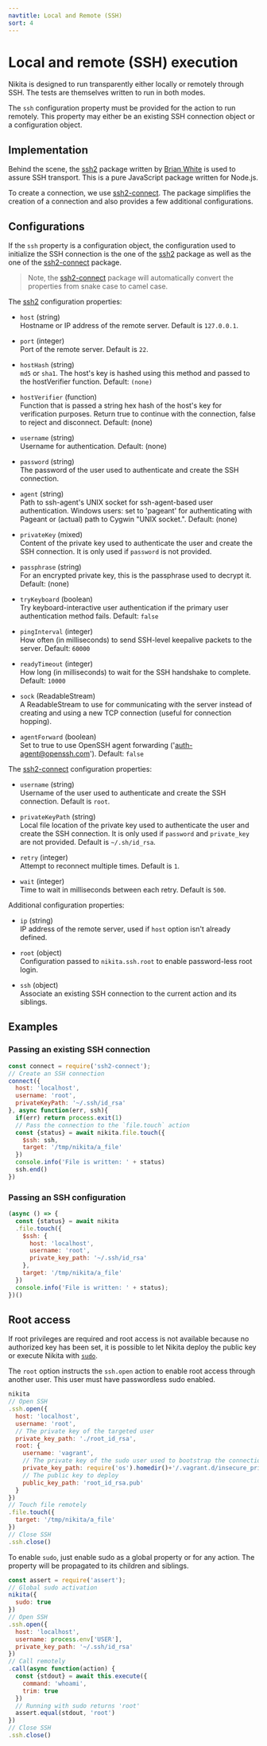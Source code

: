 ```yaml
---
navtitle: Local and Remote (SSH)
sort: 4
---
```


# Local and remote (SSH) execution

Nikita is designed to run transparently either locally or remotely through SSH. The tests are themselves written to run in both modes.

The `ssh` configuration property must be provided for the action to run remotely. This property may either be an existing SSH connection object or a configuration object.

## Implementation

Behind the scene, the [ssh2] package written by [Brian White](https://github.com/mscdex) is used to assure SSH transport. This is a pure JavaScript package written for Node.js.

To create a connection, we use [ssh2-connect]. The package simplifies the creation of a connection and also provides a few additional configurations.

## Configurations

If the `ssh` property is a configuration object, the configuration used to initialize the SSH connection is the one of the [ssh2] package as well as the one of the [ssh2-connect] package.

> Note, the [ssh2-connect] package will automatically convert the properties from snake case to camel case.

The [ssh2] configuration properties:
  
* `host` (string)   
  Hostname or IP address of the remote server. Default is `127.0.0.1`.

* `port` (integer)   
  Port of the remote server. Default is `22`.

* `hostHash` (string)   
  `md5` or `sha1`. The host's key is hashed using this method and passed to the hostVerifier function. Default: `(none)`

* `hostVerifier` (function)   
  Function that is passed a string hex hash of the host's key for verification purposes. Return true to continue with the connection, false to reject and disconnect. Default: (none)

* `username` (string)   
  Username for authentication. Default: (none)

* `password` (string)   
  The password of the user used to authenticate and create the SSH connection.

* `agent` (string)   
  Path to ssh-agent's UNIX socket for ssh-agent-based user authentication. Windows users: set to 'pageant' for authenticating with Pageant or (actual) path to Cygwin "UNIX socket.". Default: (none)

* `privateKey` (mixed)   
  Content of the private key used to authenticate the user and create the SSH connection. It is only used if `password` is not provided.

* `passphrase` (string)   
  For an encrypted private key, this is the passphrase used to decrypt it. Default: (none)

* `tryKeyboard` (boolean)   
  Try keyboard-interactive user authentication if the primary user authentication method fails. Default: `false`

* `pingInterval` (integer)   
  How often (in milliseconds) to send SSH-level keepalive packets to the server. Default: `60000`

* `readyTimeout` (integer)   
  How long (in milliseconds) to wait for the SSH handshake to complete. Default: `10000`

* `sock` (ReadableStream)   
  A ReadableStream to use for communicating with the server instead of creating and using a new TCP connection (useful for connection hopping).

* `agentForward` (boolean)   
  Set to true to use OpenSSH agent forwarding ('auth-agent@openssh.com'). Default: `false`

The [ssh2-connect] configuration properties:

- `username` (string)   
  Username of the user used to authenticate and create the SSH connection. Default is `root`.

- `privateKeyPath` (string)   
  Local file location of the private key used to authenticate the user and create the SSH connection. It is only used if `password` and `private_key` are not provided. Default is `~/.sh/id_rsa`.   

- `retry` (integer)   
  Attempt to reconnect multiple times. Default is `1`.   

- `wait` (integer)   
  Time to wait in milliseconds between each retry. Default is `500`.  

Additional configuration properties:

- `ip` (string)   
  IP address of the remote server, used if `host` option isn't already defined.
  
- `root` (object)   
  Configuration passed to `nikita.ssh.root` to enable password-less root login.

- `ssh` (object)   
  Associate an existing SSH connection to the current action and its siblings.

## Examples

### Passing an existing SSH connection

```js
const connect = require('ssh2-connect');
// Create an SSH connection
connect({
  host: 'localhost',
  username: 'root',
  privateKeyPath: '~/.ssh/id_rsa'
}, async function(err, ssh){
  if(err) return process.exit(1)
  // Pass the connection to the `file.touch` action
  const {status} = await nikita.file.touch({
    $ssh: ssh,
    target: '/tmp/nikita/a_file'
  })
  console.info('File is written: ' + status)
  ssh.end()
})
```

### Passing an SSH configuration

```js
(async () => {
  const {status} = await nikita
  .file.touch({
    $ssh: {
      host: 'localhost',
      username: 'root',
      private_key_path: '~/.ssh/id_rsa'
    },
    target: '/tmp/nikita/a_file'
  })
  console.info('File is written: ' + status);
})()
```

## Root access

If root privileges are required and root access is not available because no authorized key has been set, it is possible to let Nikita deploy the public key or execute Nikita with [`sudo`](/current/metadata/sudo/).

The `root` option instructs the `ssh.open` action to enable root access through another user. This user must have passwordless sudo enabled.

```js
nikita
// Open SSH
.ssh.open({
  host: 'localhost',
  username: 'root',
  // The private key of the targeted user
  private_key_path: './root_id_rsa',
  root: {
    username: 'vagrant',
    // The private key of the sudo user used to bootstrap the connection
    private_key_path: require('os').homedir()+'/.vagrant.d/insecure_private_key',
    // The public key to deploy
    public_key_path: 'root_id_rsa.pub'
  }
})
// Touch file remotely
.file.touch({
  target: '/tmp/nikita/a_file'
})
// Close SSH
.ssh.close()
```

To enable `sudo`, just enable sudo as a global property or for any action. The property will be propagated to its children and siblings.

```js
const assert = require('assert');
// Global sudo activation
nikita({
  sudo: true
})
// Open SSH
.ssh.open({
  host: 'localhost',
  username: process.env['USER'],
  private_key_path: '~/.ssh/id_rsa'
})
// Call remotely
.call(async function(action) {
  const {stdout} = await this.execute({
    command: 'whoami',
    trim: true
  })
  // Running with sudo returns 'root'
  assert.equal(stdout, 'root')
})
// Close SSH
.ssh.close()
```

[ssh2-connect]: https://github.com/wdavidw/ssh2-connect
[ssh2]: https://github.com/mscdex/ssh2
